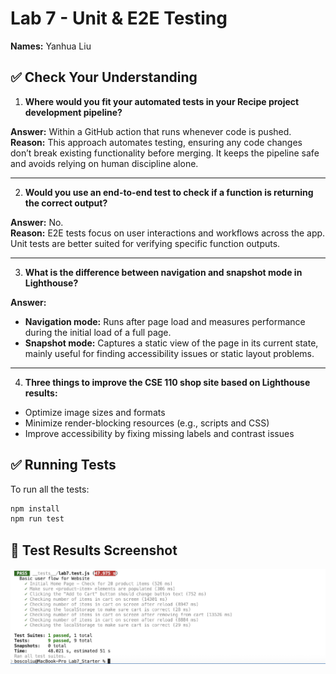 # Lab 7 - Unit & E2E Testing

**Names:** Yanhua Liu

## ✅ Check Your Understanding

1) **Where would you fit your automated tests in your Recipe project development pipeline?**

**Answer:** Within a GitHub action that runs whenever code is pushed.  
**Reason:** This approach automates testing, ensuring any code changes don’t break existing functionality before merging. It keeps the pipeline safe and avoids relying on human discipline alone.

---

2) **Would you use an end-to-end test to check if a function is returning the correct output?**

**Answer:** No.  
**Reason:** E2E tests focus on user interactions and workflows across the app. Unit tests are better suited for verifying specific function outputs.

---

3) **What is the difference between navigation and snapshot mode in Lighthouse?**

**Answer:**  
- **Navigation mode:** Runs after page load and measures performance during the initial load of a full page.  
- **Snapshot mode:** Captures a static view of the page in its current state, mainly useful for finding accessibility issues or static layout problems.

---

4) **Three things to improve the CSE 110 shop site based on Lighthouse results:**
- Optimize image sizes and formats
- Minimize render-blocking resources (e.g., scripts and CSS)
- Improve accessibility by fixing missing labels and contrast issues

## ✅ Running Tests

To run all the tests:

```bash
npm install
npm run test
```
## 📸 Test Results Screenshot

![Test Results](https://github.com/BoscoLiu0/Lab7_Starter/blob/main/npm_test.jpg?raw=true)
